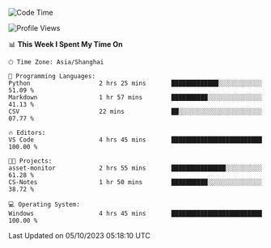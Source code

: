 <!--START_SECTION:waka-->
![Code Time](http://img.shields.io/badge/Code%20Time-1%2C272%20hrs%2059%20mins-blue)

![Profile Views](http://img.shields.io/badge/Profile%20Views-1-blue)

📊 **This Week I Spent My Time On** 

```text
🕑︎ Time Zone: Asia/Shanghai

💬 Programming Languages: 
Python                   2 hrs 25 mins       █████████████░░░░░░░░░░░░   51.09 % 
Markdown                 1 hr 57 mins        ██████████░░░░░░░░░░░░░░░   41.13 % 
CSV                      22 mins             ██░░░░░░░░░░░░░░░░░░░░░░░   07.77 % 

🔥 Editors: 
VS Code                  4 hrs 45 mins       █████████████████████████   100.00 % 

🐱‍💻 Projects: 
asset-monitor            2 hrs 55 mins       ███████████████░░░░░░░░░░   61.28 % 
CS-Notes                 1 hr 50 mins        ██████████░░░░░░░░░░░░░░░   38.72 % 

💻 Operating System: 
Windows                  4 hrs 45 mins       █████████████████████████   100.00 % 
```


 Last Updated on 05/10/2023 05:18:10 UTC
<!--END_SECTION:waka-->